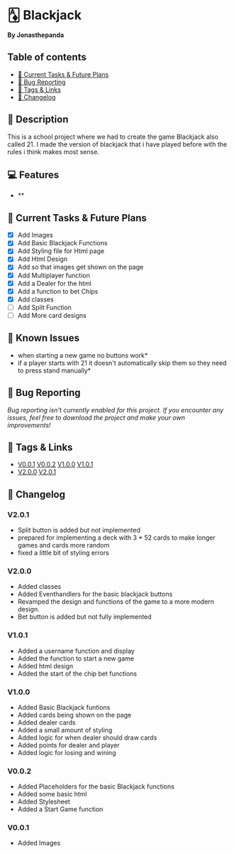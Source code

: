 # 🃁 Blackjack
**By Jonasthepanda**

## Table of contents
- [🔧 Current Tasks & Future Plans](https://github.com/Jonasthepanda67/Blackjack)
- [🐞 Bug Reporting](https://github.com/Jonasthepanda67/Blackjack)
- [🔗 Tags & Links](https://github.com/Jonasthepanda67/Blackjack)
- [📜 Changelog](https://github.com/Jonasthepanda67/Blackjack)

## 📝 Description
This is a school project where we had to create the game Blackjack also called 21. I made the version of blackjack that i have played before with the rules i think makes most sense.

## 💻 Features
- **

## 🔧 Current Tasks & Future Plans
- [X] Add Images
- [X] Add Basic Blackjack Functions
- [X] Add Styling file for Html page
- [X] Add Html Design
- [X] Add so that images get shown on the page
- [X] Add Multiplayer function
- [x] Add a Dealer for the html
- [X] Add a function to bet Chips
- [X] Add classes
- [ ] Add Split Function
- [ ] Add More card designs

## 🚧 Known Issues
* when starting a new game no buttons work*
* if a player starts with 21 it doesn't automatically skip them so they need to press stand manually*

## 🐞 Bug Reporting
*Bug reporting isn't currently enabled for this project. If you encounter any issues, feel free to download the project and make your own improvements!*   

## 🔗 Tags & Links
- [V0.0.1](https://github.com/Jonasthepanda67/Blackjack/releases/tag/V0.0.1)
[V0.0.2](https://github.com/Jonasthepanda67/Blackjack/releases/tag/V0.0.2)
[V1.0.0](https://github.com/Jonasthepanda67/Blackjack/releases/tag/V1.0.0)
[V1.0.1](https://github.com/Jonasthepanda67/Blackjack/releases/tag/V1.0.1)
- [V2.0.0](https://github.com/Jonasthepanda67/Blackjack/releases/tag/V2.0.0)
[V2.0.1](https://github.com/Jonasthepanda67/Blackjack/releases/tag/V2.0.1)

## 📜 Changelog

### **V2.0.1**
- Split button is added but not implemented
- prepared for implementing a deck with 3 * 52 cards to make longer games and cards more random
- fixed a little bit of styling errors

### **V2.0.0**
- Added classes
- Added Eventhandlers for the basic blackjack buttons
- Revamped the design and functions of the game to a more modern design.
- Bet button is added but not fully implemented

### **V1.0.1**
- Added a username function and display
- Added the function to start a new game
- Added html design
- Added the start of the chip bet functions

### **V1.0.0**
- Added Basic Blackjack funtions
- Added cards being shown on the page
- Added dealer cards
- Added a small amount of styling
- Added logic for when dealer should draw cards
- Added points for dealer and player
- Added logic for losing and wining

### **V0.0.2**
- Added Placeholders for the basic Blackjack functions
- Added some basic html
- Added Stylesheet
- Added a Start Game function

### **V0.0.1**
- Added Images
